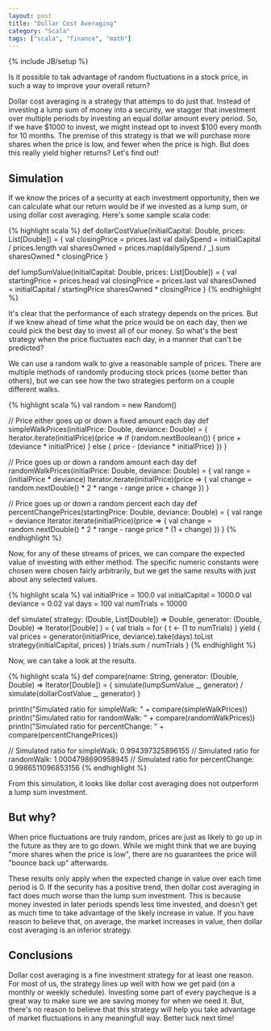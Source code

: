 ```yaml
---
layout: post
title: "Dollar Cost Averaging"
category: "Scala"
tags: ["scala", "finance", "math"]
---
```

{% include JB/setup %}

Is it possible to tak advantage of random fluctuations in a stock price, in such a way to improve your overall return?

Dollar cost averaging is a strategy that attemps to do just that.
Instead of investing a lump sum of money into a security, we stagger that investment over multiple periods by investing an equal dollar amount every period.
So, if we have $1000 to invest, we might instead opt to invest $100 every month for 10 months.
The premise of this strategy is that we will purchase more shares when the price is low, and fewer when the price is high.
But does this really yield higher returns?
Let's find out!

## Simulation

If we know the prices of a security at each investment opportunity, then we can calculate what our return would be if we invested as a lump sum, or using dollar cost averaging.
Here's some sample scala code:

{% highlight scala %}
def dollarCostValue(initialCapital: Double, prices: List[Double]) = {
  val closingPrice = prices.last
  val dailySpend = initialCapital / prices.length
  val sharesOwned = prices.map(dailySpend / _).sum
  sharesOwned * closingPrice
}

def lumpSumValue(initialCapital: Double, prices: List[Double]) = {
  val startingPrice = prices.head
  val closingPrice = prices.last
  val sharesOwned = initialCapital / startingPrice
  sharesOwned * closingPrice
}
{% endhighlight %}

It's clear that the performance of each strategy depends on the prices.
But if we knew ahead of time what the price would be on each day, then we could pick the best day to invest all of our money.
So what's the best strategy when the price fluctuates each day, in a manner that can't be predicted?

We can use a random walk to give a reasonable sample of prices.
There are multiple methods of randomly producing stock prices (some better than others), but we can see how the two strategies perform on a couple different walks.

{% highlight scala %}
val random = new Random()

// Price either goes up or down a fixed amount each day
def simpleWalkPrices(initialPrice: Double, deviance: Double) = {
  Iterator.iterate(initialPrice)(price =>
    if (random.nextBoolean()) {
      price + (deviance * initialPrice)
    } else {
      price - (deviance * initialPrice)
    })
}

// Price goes up or down a random amount each day
def randomWalkPrices(initialPrice: Double, deviance: Double) = {
  val range = (initialPrice * deviance)
  Iterator.iterate(initialPrice)(price => {
    val change = random.nextDouble() * 2 * range - range
    price + change
  })
}

// Price goes up or down a random percent each day
def percentChangePrices(startingPrice: Double, deviance: Double) = {
  val range = deviance
  Iterator.iterate(initialPrice)(price => {
    val change = random.nextDouble() * 2 * range - range
    price * (1 + change)
  })
}
{% endhighlight %}

Now, for any of these streams of prices, we can compare the expected value of investing with either method.
The specific numeric constants were chosen were chosen fairly arbitrarily, but we get the same results with just about any selected values.

{% highlight scala %}
val initialPrice = 100.0
val initialCapital = 1000.0
val deviance = 0.02
val days = 100
val numTrials = 10000

def simulate(
  strategy: (Double, List[Double]) => Double,
  generator: (Double, Double) => Iterator[Double]
) = {
  val trials = for {
    t <- (1 to numTrials)
  } yield {
    val prices = generator(initialPrice, deviance).take(days).toList
    strategy(initialCapital, prices)
  }
  trials.sum / numTrials
}
{% endhighlight %}

Now, we can take a look at the results.

{% highlight scala %}
def compare(name: String, generator: (Double, Double) => Iterator[Double]) = {
  simulate(lumpSumValue _, generator) / simulate(dollarCostValue _, generator)
}

println("Simulated ratio for simpleWalk: " + compare(simpleWalkPrices))
println("Simulated ratio for randomWalk: " + compare(randomWalkPrices))
println("Simulated ratio for percentChange: " + compare(percentChangePrices))

// Simulated ratio for simpleWalk: 0.994397325896155
// Simulated ratio for randomWalk: 1.0004798690958945
// Simulated ratio for percentChange: 0.9986511096853156
{% endhighlight %}

From this simulation, it looks like dollar cost averaging does not outperform a lump sum investment.

## But why?

When price fluctuations are truly random, prices are just as likely to go up in the future as they are to go down.
While we might think that we are buying "more shares when the price is low", there are no guarantees the price will
"bounce back up" afterwards.

These results only apply when the expected change in value over each time period is 0.
If the security has a positive trend, then dollar cost averaging in fact does much worse than the lump sum investment.
This is because money invested in later periods spends less time invested, and doesn't get as much time to take advantage of the likely increase in value.
If you have reason to believe that, on average, the market increases in value, then dollar cost averaging is an inferior strategy.

## Conclusions

Dollar cost averaging is a fine investment strategy for at least one reason.
For most of us, the strategy lines up well with how we get paid (on a monthly or weekly schedule).
Investing some part of every paycheque is a great way to make sure we are saving money for when we need it.
But, there's no reason to believe that this strategy will help you take advantage of market fluctuations in any meaningfull way.
Better luck next time!

